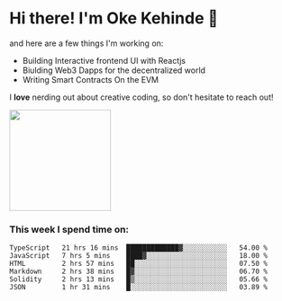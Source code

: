 # Hi there! I'm Oke Kehinde :cowboy_hat_face:

and here are a few things I'm working on:

- Building Interactive frontend UI with Reactjs
- Biulding Web3 Dapps for the decentralized world
- Writing Smart Contracts On the EVM

I **love** nerding out about creative coding, so don't hesitate to reach out!


<img height="180em" src="https://github-readme-stats.vercel.app/api?username=okeken&show_icons=true&hide_border=true&&count_private=true&include_all_commits=true" />

### This week I spend time on:

<!--START_SECTION:waka-->

```text
TypeScript   21 hrs 16 mins  █████████████▓░░░░░░░░░░░   54.00 %
JavaScript   7 hrs 5 mins    ████▓░░░░░░░░░░░░░░░░░░░░   18.00 %
HTML         2 hrs 57 mins   ██░░░░░░░░░░░░░░░░░░░░░░░   07.50 %
Markdown     2 hrs 38 mins   █▓░░░░░░░░░░░░░░░░░░░░░░░   06.70 %
Solidity     2 hrs 13 mins   █▒░░░░░░░░░░░░░░░░░░░░░░░   05.66 %
JSON         1 hr 31 mins    █░░░░░░░░░░░░░░░░░░░░░░░░   03.89 %
```

<!--END_SECTION:waka-->
